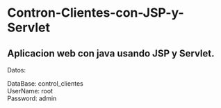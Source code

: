# Contron-Clientes-con-JSP-y-Servlet
<h2>Aplicacion web con java usando JSP y Servlet.</h2
<h4>Datos:</h4>
<p>DataBase: control_clientes<br/>
UserName: root<br/>
Password: admin</p>
